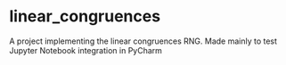 # linear_congruences
A project implementing the linear congruences RNG. Made mainly to test Jupyter Notebook integration in PyCharm
